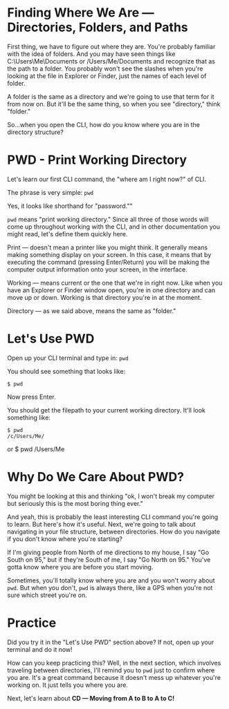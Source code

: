 # Finding Where We Are &mdash; Directories, Folders, and Paths

First thing, we have to figure out where they are. You're probably familiar with the idea of folders. And you may have seen things like C:\Users\Me\Documents or /Users/Me/Documents and recognize that as the path to a folder. You probably won't see the slashes when you're looking at the file in Explorer or Finder, just the names of each level of folder.

A folder is the same as a directory and we're going to use that term for it from now on. But it'll be the same thing, so when you see "directory," think "folder."

So...when you open the CLI, how do you know where you are in the directory structure?

# PWD - Print Working Directory

Let's learn our first CLI command, the "where am I right now?" of CLI.

The phrase is very simple: `pwd`

Yes, it looks like shorthand for "password.""

`pwd` means "print working directory." Since all three of those words will come up throughout working with the CLI, and in other documentation you might read, let's define them quickly here.

Print &mdash; doesn't mean a printer like you might think. It generally means making something display on your screen. In this case, it means that by executing the command (pressing Enter/Return) you will be making the computer output information onto your screen, in the interface.

Working &mdash; means current or the one that we're in right now. Like when you have an Explorer or Finder window open, you're in one directory and can move up or down. Working is that directory you're in at the moment.

Directory &mdash; as we said above, means the same as "folder."

# Let's Use PWD

Open up your CLI terminal and type in: `pwd`

You should see something that looks like:

    $ pwd

Now press Enter.

You should get the filepath to your current working directory. It'll look something like:

    $ pwd
    /c/Users/Me/

or
    $ pwd
    /Users/Me

# Why Do We Care About PWD?

You might be looking at this and thinking "ok, I won't break my computer but seriously this is the most boring thing ever."

And yeah, this is probably the least interesting CLI command you're going to learn. But here's how it's useful. Next, we're going to talk about navigating in your file structure, between directories. How do you navigate if you don't know where you're starting?

If I'm giving people from North of me directions to my house, I say "Go South on 95," but if they're South of me, I say "Go North on 95." You've gotta know where you are before you start moving.

Sometimes, you'll totally know where you are and you won't worry about `pwd`. But when you don't, `pwd` is always there, like a GPS when you're not sure which street you're on.

# Practice

Did you try it in the "Let's Use PWD" section above? If not, open up your terminal and do it now!

How can you keep practicing this? Well, in the next section, which involves traveling between directories, I'll remind you to `pwd` just to confirm where you are. It's a great command because it doesn't mess up whatever you're working on. It just tells you where you are.

Next, let's learn about **CD &mdash; Moving from A to B to A to C!**